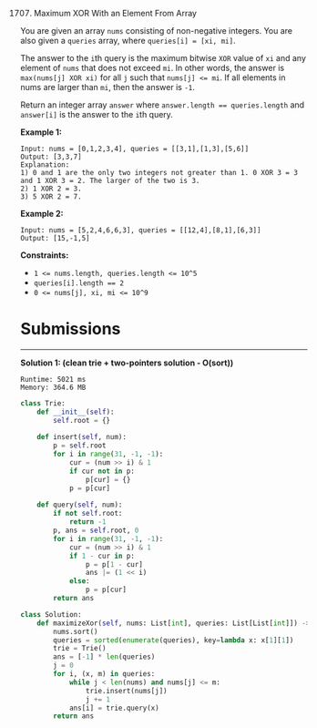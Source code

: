 1707. Maximum XOR With an Element From Array

You are given an array `nums` consisting of non-negative integers. You are also given a `queries` array, where `queries[i] = [xi, mi]`.

The answer to the `i`th query is the maximum bitwise `XOR` value of `xi` and any element of `nums` that does not exceed `mi`. In other words, the answer is `max(nums[j] XOR xi)` for all `j` such that `nums[j] <= mi`. If all elements in nums are larger than `mi`, then the answer is `-1`.

Return an integer array `answer` where `answer.length == queries.length` and `answer[i]` is the answer to the `i`th query.

 

**Example 1:**
```
Input: nums = [0,1,2,3,4], queries = [[3,1],[1,3],[5,6]]
Output: [3,3,7]
Explanation:
1) 0 and 1 are the only two integers not greater than 1. 0 XOR 3 = 3 and 1 XOR 3 = 2. The larger of the two is 3.
2) 1 XOR 2 = 3.
3) 5 XOR 2 = 7.
```

**Example 2:**
```
Input: nums = [5,2,4,6,6,3], queries = [[12,4],[8,1],[6,3]]
Output: [15,-1,5]
```

**Constraints:**

* `1 <= nums.length, queries.length <= 10^5`
* `queries[i].length == 2`
* `0 <= nums[j], xi, mi <= 10^9`

# Submissions
---
**Solution 1: (clean trie + two-pointers solution - O(sort))**
```
Runtime: 5021 ms
Memory: 364.6 MB
```
```python
class Trie:
    def __init__(self):
        self.root = {}
        
    def insert(self, num):
        p = self.root
        for i in range(31, -1, -1):
            cur = (num >> i) & 1
            if cur not in p:
                p[cur] = {}
            p = p[cur]
                
    def query(self, num):
        if not self.root: 
            return -1
        p, ans = self.root, 0
        for i in range(31, -1, -1):
            cur = (num >> i) & 1
            if 1 - cur in p:
                p = p[1 - cur]
                ans |= (1 << i)
            else:
                p = p[cur]
        return ans

class Solution:
    def maximizeXor(self, nums: List[int], queries: List[List[int]]) -> List[int]:
        nums.sort()
        queries = sorted(enumerate(queries), key=lambda x: x[1][1])
        trie = Trie()
        ans = [-1] * len(queries)
        j = 0
        for i, (x, m) in queries:
            while j < len(nums) and nums[j] <= m:
                trie.insert(nums[j])
                j += 1
            ans[i] = trie.query(x)
        return ans
```
